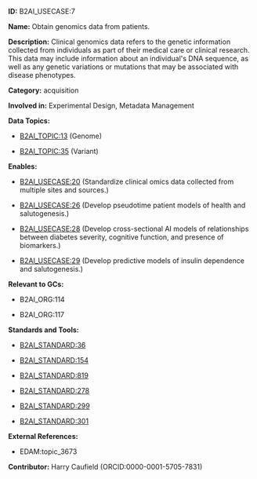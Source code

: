 **ID:** B2AI_USECASE:7

**Name:** Obtain genomics data from patients.

**Description:** Clinical genomics data refers to the genetic information collected from individuals as part of their medical care or clinical research. This data may include information about an individual's DNA sequence, as well as any genetic variations or mutations that may be associated with disease phenotypes.

**Category:** acquisition

**Involved in:** Experimental Design, Metadata Management

**Data Topics:**

- [B2AI_TOPIC:13](../topics/Genome.markdown) (Genome)

- [B2AI_TOPIC:35](../topics/Variant.markdown) (Variant)

**Enables:**

- [B2AI_USECASE:20](../usecases/standardize-clinical-omics-data-collected-from-multiple-sites-and-sources.markdown) (Standardize clinical omics data collected from multiple sites and sources.)

- [B2AI_USECASE:26](../usecases/develop-pseudotime-patient-models-of-health-and-salutogenesis.markdown) (Develop pseudotime patient models of health and salutogenesis.)

- [B2AI_USECASE:28](../usecases/develop-cross-sectional-ai-models-of-relationships-between-diabetes-severity-cognitive-function-and-presence-of-biomarkers.markdown) (Develop cross-sectional AI models of relationships between diabetes severity, cognitive function, and presence of biomarkers.)

- [B2AI_USECASE:29](../usecases/develop-predictive-models-of-insulin-dependence-and-salutogenesis.markdown) (Develop predictive models of insulin dependence and salutogenesis.)

**Relevant to GCs:**

- B2AI_ORG:114

- B2AI_ORG:117

**Standards and Tools:**

- [B2AI_STANDARD:36](https://b2ai.standards.synapse.org/Explore/Standard/DetailsPage?id=B2AI_STANDARD:36)

- [B2AI_STANDARD:154](https://b2ai.standards.synapse.org/Explore/Standard/DetailsPage?id=B2AI_STANDARD:154)

- [B2AI_STANDARD:819](https://b2ai.standards.synapse.org/Explore/Standard/DetailsPage?id=B2AI_STANDARD:819)

- [B2AI_STANDARD:278](https://b2ai.standards.synapse.org/Explore/Standard/DetailsPage?id=B2AI_STANDARD:278)

- [B2AI_STANDARD:299](https://b2ai.standards.synapse.org/Explore/Standard/DetailsPage?id=B2AI_STANDARD:299)

- [B2AI_STANDARD:301](https://b2ai.standards.synapse.org/Explore/Standard/DetailsPage?id=B2AI_STANDARD:301)

**External References:**

- EDAM:topic_3673

**Contributor:** Harry Caufield
 (ORCID:0000-0001-5705-7831)

